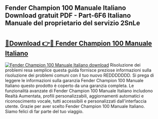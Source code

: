 ## Fender Champion 100 Manuale Italiano Download gratuit PDF - Part-6F6 Italiano Manuale del proprietario del servizio 2SnLe

# <h2><a href="http://df9bmsw.blite.top/?on=Fender+Champion+100+Manuale+Italiano">🔗Download 👉🔴 Fender Champion 100 Manuale Italiano</a></h2>

[![Fender Champion 100 Manuale Italiano download](https://i.imgur.com/lujVjoI.png)](http://df9bmsw.blite.top/?on=Fender+Champion+100+Manuale+Italiano)
Risoluzione dei problemi resa semplice questa guida fornisce preziose informazioni sulla risoluzione dei problemi comuni con il tuo nuovo REDDDDDDD. Si prega di leggere le informazioni sulla garanzia Fender Champion 100 Manuale Italiano questo prodotto è coperto da una garanzia completa. Le funzionalità avanzate di Fender Champion 100 Manuale Italiano includono Realtà Aumentata, profili personalizzabili, aggiornamenti automatici e riconoscimento vocale, tutti accessibili e personalizzati dall'interfaccia utente. Grazie per aver scelto Fender Champion 100 Manuale Italiano. Siamo felici di far parte del tuo viaggio.
